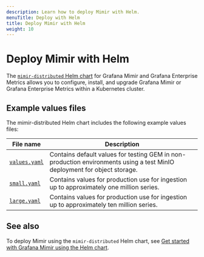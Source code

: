 ```yaml
---
description: Learn how to deploy Mimir with Helm.
menuTitle: Deploy with Helm
title: Deploy Mimir with Helm
weight: 10
---
```


<!-- Note: This topic is mounted in the GEM documentation. Ensure that all updates are also applicable to GEM. -->

# Deploy Mimir with Helm

The [`mimir-distributed` Helm chart](https://github.com/grafana/mimir/blob/main/operations/helm/charts/mimir-distributed/) for Grafana Mimir and Grafana Enterprise Metrics allows you to configure, install, and upgrade Grafana Mimir or Grafana Enterprise Metrics within a Kubernetes cluster.

## Example values files

The mimir-distributed Helm chart includes the following example values files:

| File name                                                                                                        | Description                                                                                                              |
| ---------------------------------------------------------------------------------------------------------------- | ------------------------------------------------------------------------------------------------------------------------ |
| [`values.yaml`](https://github.com/grafana/mimir/blob/main/operations/helm/charts/mimir-distributed/values.yaml) | Contains default values for testing GEM in non-production environments using a test MinIO deployment for object storage. |
| [`small.yaml`](https://github.com/grafana/mimir/tree/main/operations/helm/charts/mimir-distributed/small.yaml)   | Contains values for production use for ingestion up to approximately one million series.                                 |
| [`large.yaml`](https://github.com/grafana/mimir/tree/main/operations/helm/charts/mimir-distributed/large.yaml)   | Contains values for production use for ingestion up to approximately ten million series.                                 |

## See also

To deploy Mimir using the `mimir-distributed` Helm chart, see [Get started with Grafana Mimir using the Helm chart](/docs/helm-charts/mimir-distributed/latest/get-started-helm-charts/).
